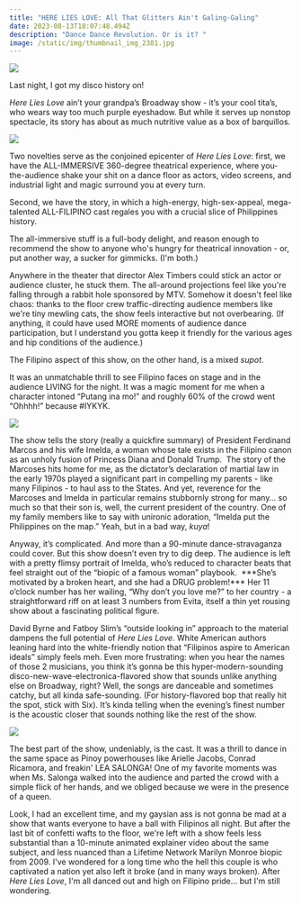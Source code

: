 ```yaml
---
title: "HERE LIES LOVE: All That Glitters Ain't Galing-Galing"
date: 2023-08-13T18:07:48.494Z
description: "Dance Dance Revolution. Or is it? "
image: /static/img/thumbnail_img_2381.jpg
---
```

![](/static/img/img_2374.jpg)

Last night, I got my disco history on! 

*Here Lies Love* ain’t your grandpa’s Broadway show - it’s your cool tita’s, who wears way too much purple eyeshadow. But while it serves up nonstop spectacle, its story has about as much nutritive value as a box of barquillos.  

![](/static/img/img_2389.jpg)

Two novelties serve as the conjoined epicenter of *Here Lies Love*: first, we have the ALL-IMMERSIVE 360-degree theatrical experience, where you-the-audience shake your shit on a dance floor as actors, video screens, and industrial light and magic surround you at every turn.

Second, we have the story, in which a high-energy, high-sex-appeal, mega-talented ALL-FILIPINO cast regales you with a crucial slice of Philippines history.

The all-immersive stuff is a full-body delight, and reason enough to recommend the show to anyone who's hungry for theatrical innovation - or, put another way, a sucker for gimmicks. (I'm both.)

Anywhere in the theater that director Alex Timbers could stick an actor or audience cluster, he stuck them. The all-around projections feel like you're falling through a rabbit hole sponsored by MTV. Somehow it doesn't feel like chaos: thanks to the floor crew traffic-directing audience members like we're tiny mewling cats, the show feels interactive but not overbearing. (If anything, it could have used MORE moments of audience dance participation, but I understand you gotta keep it friendly for the various ages and hip conditions of the audience.)

The Filipino aspect of this show, on the other hand, is a mixed *supot*. 

It was an unmatchable thrill to see Filipino faces on stage and in the audience LIVING for the night. It was a magic moment for me when a character intoned “Putang ina mo!” and roughly 60% of the crowd went “Ohhhh!” because #IYKYK.

![](/static/img/img_2402.jpg)

The show tells the story (really a quickfire summary) of President Ferdinand Marcos and his wife Imelda, a woman whose tale exists in the Filipino canon as an unholy fusion of Princess Diana and Donald Trump.  The story of the Marcoses hits home for me, as the dictator’s declaration of martial law in the early 1970s played a significant part in compelling my parents - like many Filipinos - to haul ass to the States. And yet, reverence for the Marcoses and Imelda in particular remains stubbornly strong for many… so much so that their son is, well, the current president of the country. One of my family members like to say with unironic adoration, “Imelda put the Philippines on the map.” Yeah, but in a bad way, *kuya*! 

Anyway, it’s complicated. And more than a 90-minute dance-stravaganza could cover. But this show doesn’t even try to dig deep. The audience is left with a pretty flimsy portrait of Imelda, who’s reduced to character beats that feel straight out of the “biopic of a famous woman” playbook.  \*\*\*She’s motivated by a broken heart, and she had a DRUG problem!\*\*\* Her 11 o’clock number has her wailing, “Why don’t you love me?” to her country - a straightforward riff on at least 3 numbers from Evita, itself a thin yet rousing show about a fascinating political figure. 

David Byrne and Fatboy Slim’s “outside looking in” approach to the material dampens the full potential of *Here Lies Love*. White American authors leaning hard into the white-friendly notion that “Filipinos aspire to American ideals” simply feels meh. Even more frustrating: when you hear the names of those 2 musicians, you think it’s gonna be this hyper-modern-sounding disco-new-wave-electronica-flavored show that sounds unlike anything else on Broadway, right? Well, the songs are danceable and sometimes catchy, but all kinda safe-sounding. (For history-flavored bop that really hit the spot, stick with Six). It’s kinda telling when the evening’s finest number is the acoustic closer that sounds nothing like the rest of the show. 

![](/static/img/img_2418.jpg)

The best part of the show, undeniably, is the cast. It was a thrill to dance in the same space as Pinoy powerhouses like Arielle Jacobs, Conrad Ricamora, and freakin' LEA SALONGA! One of my favorite moments was when Ms. Salonga walked into the audience and parted the crowd with a simple flick of her hands, and we obliged because we were in the presence of a queen.

Look, I had an excellent time, and my gaysian ass is not gonna be mad at a show that wants everyone to have a ball with Filipinos all night. But after the last bit of confetti wafts to the floor, we're left with a show feels less substantial than a 10-minute animated explainer video about the same subject, and less nuanced than a Lifetime Network Marilyn Monroe biopic from 2009. I've wondered for a long time who the hell this couple is who captivated a nation yet also left it broke (and in many ways broken). After *Here Lies Love*, I'm all danced out and high on Filipino pride... but I'm still wondering.